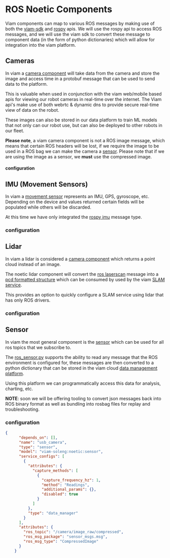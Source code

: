 # ROS Noetic Components

Viam components can map to various ROS messages by making use of both the [viam-sdk](https://python.viam.dev/) and
[rospy](http://wiki.ros.org/rospy) apis. We will use the rospy api to access ROS messages, and we will use the viam 
sdk to convert these message to component data (in the form of python dictionaries) which will allow for integration
into the viam platform.

## Cameras

In viam a [camera component](https://docs.viam.com/components/camera/) will take data from the camera and store the 
image and access time in a protobuf message that can be used to send data to the platform.

This is valuable when used in conjunction with the viam web/mobile based apis for viewing our robot cameras in 
real-time over the internet. The Viam api's make use of both webrtc & dynamic dns to provide secure real-time 
view of data on the robot.

These images can also be stored in our data platform to train ML models that not only can our robot use, but
can also be deployed to other robots in our fleet.

**Please note**, a viam camera component is not a ROS image message, which means that certain ROS headers will 
be lost, if we require the image to be used in a ROS bag we can make the camera a [sensor](#sensor). Please note
that if we are using the image as a sensor, we **must** use the compressed image.

#### configuration

## IMU (Movement Sensors)

In viam a [movement sensor](https://docs.viam.com/components/movement-sensor/) represents an IMU, GPS, gyroscope, etc.
Depending on the device and values returned certain fields will be populated while others will be discarded. 

At this time we have only integrated the [rospy imu](http://docs.ros.org/en/noetic/api/sensor_msgs/html/msg/Imu.html) 
message type.

### configuration

## Lidar

In viam a lidar is considered a [camera component](https://docs.viam.com/components/camera/) which returns a point
cloud instead of an image.

The noetic lidar component will convert the [ros laserscan](http://docs.ros.org/en/melodic/api/sensor_msgs/html/msg/LaserScan.html)
message into a [pcd formatted structure](https://pointclouds.org/documentation/tutorials/pcd_file_format.html) which 
can be consumed by used by the viam [SLAM service](https://docs.viam.com/mobility/slam/).

This provides an option to quickly configure a SLAM service using lidar that has only ROS drivers.

### configuration

## Sensor

In viam the most general component is the [sensor](https://docs.viam.com/components/sensor/) which can be used for all
ros topics that we subscribe to.

The [ros_sensor.py](../components/ros_sensor.py) supports the ability to read any message that the ROS environment is
configured for, these messages are then converted to a python dictionary that can be stored in the viam cloud
[data management platform](https://docs.viam.com/data/).

Using this platform we can programmatically access this data for analysis, charting, etc.

**NOTE**: soon we will be offering tooling to convert json messages back into ROS binary format as well as bundling 
into rosbag files for replay and troubleshooting.

### configuration   

```json
{ 
      "depends_on": [],
      "name": "usb_camera",
      "type": "sensor",
      "model": "viam-soleng:noetic:sensor",
      "service_configs": [
        {
          "attributes": {
            "capture_methods": [
              {
                "capture_frequency_hz": 1,
                "method": "Readings",
                "additional_params": {},
                "disabled": true
              }
            ]
          },
          "type": "data_manager"
        }
      ],
      "attributes": {
        "ros_topic": "/camera/image_raw/compressed",
        "ros_msg_package": "sensor_msgs.msg",
        "ros_msg_type": "CompressedImage"
      }
    }
```